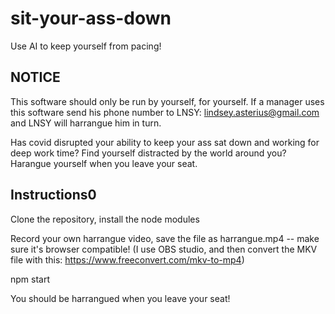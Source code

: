 # sit-your-ass-down
Use AI to keep yourself from pacing!

## NOTICE
This software should only be run by yourself, for yourself. If a manager uses this software send his phone number to LNSY: lindsey.asterius@gmail.com and LNSY will harrangue him in turn.

Has covid disrupted your ability to keep your ass sat down and working for deep work time? Find yourself distracted by the world around you? Harangue yourself when you leave your seat. 



## Instructions0

Clone the repository, 
install the node modules

Record your own harrangue video, save the file as harrangue.mp4 -- make sure it's browser compatible! (I use OBS studio, and then convert the MKV file with this: https://www.freeconvert.com/mkv-to-mp4)

npm start

You should be harrangued when you leave your seat! 

